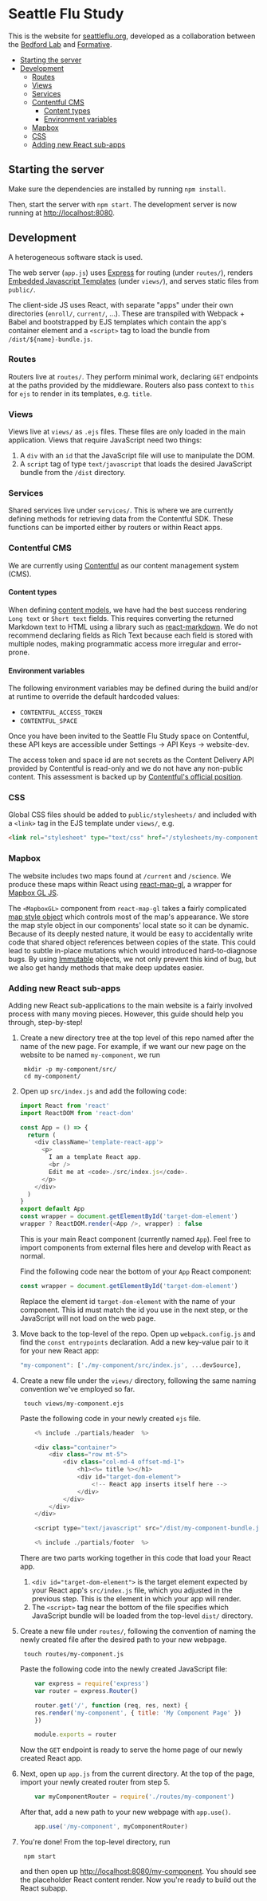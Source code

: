 # Seattle Flu Study

This is the website for [seattleflu.org](https://seattleflu.org), developed as a collaboration between the [Bedford Lab](https://bedford.io) and [Formative](https://formativeco.com).

- [Starting the server](#starting-the-server)
- [Development](#development)
  - [Routes](#routes)
  - [Views](#views)
  - [Services](#services)
  - [Contentful CMS](#contentful-cms)
    - [Content types](#content-types)
    - [Environment variables](#environment-variables)
  - [Mapbox](#mapbox)
  - [CSS](#css)
  - [Adding new React sub-apps](#adding-new-react-sub-apps)



## Starting the server

Make sure the dependencies are installed by running `npm install`.

Then, start the server with `npm start`.
The development server is now running at <http://localhost:8080>.


## Development

A heterogeneous software stack is used.

The web server (`app.js`) uses [Express](https://expressjs.com) for routing (under `routes/`), renders [Embedded Javascript Templates](https://ejs.co) (under `views/`), and serves static files from `public/`.

The client-side JS uses React, with separate "apps" under their own directories (`enroll/`, `current/`, …).
These are transpiled with Webpack + Babel and bootstrapped by EJS templates which contain the app's container element and a `<script>` tag to load the bundle from `/dist/${name}-bundle.js`.


### Routes

Routers live at `routes/`.
They perform minimal work, declaring `GET` endpoints at the paths provided by the middleware.
Routers also pass context to `this` for `ejs` to render in its templates, e.g. `title`.


### Views

Views live at `views/` as `.ejs` files.
These files are only loaded in the main application.
Views that require JavaScript need two things:
1. A `div` with an `id` that the JavaScript file will use to manipulate the DOM.
2. A `script` tag of type `text/javascript` that loads the desired JavaScript bundle from the `/dist` directory.


### Services

Shared services live under `services/`.
This is where we are currently defining methods for retrieving data from the Contentful SDK.
These functions can be imported either by routers or within React apps.


### Contentful CMS

We are currently using [Contentful](https://contentful.com) as our content management system (CMS).


#### Content types

When defining [content models](https://www.contentful.com/developers/docs/concepts/data-model/), we have had the best success rendering `Long text` or `Short text` fields.
This requires converting the returned Markdown text to HTML using a library such as [react-markdown](https://github.com/rexxars/react-markdown).
We do not recommend declaring fields as Rich Text because each field is stored with multiple nodes, making programmatic access more irregular and error-prone.


#### Environment variables

The following environment variables may be defined during the build and/or at runtime to override the default hardcoded values:
* `CONTENTFUL_ACCESS_TOKEN`
* `CONTENTFUL_SPACE`

Once you have been invited to the Seattle Flu Study space on Contentful, these API keys are accessible under Settings → API Keys → website-dev.

The access token and space id are not secrets as the Content Delivery API provided by Contentful is read-only and we do not have any non-public content.
This assessment is backed up by [Contentful's official position](https://www.contentfulcommunity.com/t/should-i-keep-access-tokens-secret/457/3).


### CSS

Global CSS files should be added to `public/stylesheets/` and included with a `<link>` tag in the EJS template under `views/`, e.g.

```html
<link rel="stylesheet" type="text/css" href="/stylesheets/my-component.css">
```


### Mapbox

The website includes two maps found at `/current` and `/science`.
We produce these maps within React using [react-map-gl](https://uber.github.io/react-map-gl/), a wrapper for [Mapbox GL JS](https://docs.mapbox.com/mapbox-gl-js/api/).

The `<MapboxGL>` component from `react-map-gl` takes a fairly complicated [map style object](https://docs.mapbox.com/mapbox-gl-js/style-spec/) which controls most of the map's appearance.
We store the map style object in our components' local state so it can be dynamic.
Because of its deeply nested nature, it would be easy to accidentally write code that shared object references between copies of the state.
This could lead to subtle in-place mutations which would introduced hard-to-diagnose bugs.
By using [Immutable](https://immutable-js.github.io/immutable-js/docs/#/) objects, we not only prevent this kind of bug, but we also get handy methods that make deep updates easier.


### Adding new React sub-apps

Adding new React sub-applications to the main website is a fairly involved process with many moving pieces. However, this guide should help you through, step-by-step!
1. Create a new directory tree at the top level of this repo named after the name of the new page.
   For example, if we want our new page on the website to be named `my-component`, we run

        mkdir -p my-component/src/
        cd my-component/

2. Open up `src/index.js` and add the following code:

    ```js
    import React from 'react'
    import ReactDOM from 'react-dom'
 
    const App = () => {
      return (
        <div className='template-react-app'>
          <p>
            I am a template React app.
            <br />
            Edit me at <code>./src/index.js</code>.
          </p>
        </div>
      )
    }
    export default App
    const wrapper = document.getElementById('target-dom-element')
    wrapper ? ReactDOM.render(<App />, wrapper) : false
    ```

   This is your main React component (currently named `App`).
   Feel free to import components from external files here and develop with React as normal.

   Find the following code near the bottom of your `App` React component:

    ```js
    const wrapper = document.getElementById('target-dom-element')
    ```

   Replace the element id `target-dom-element` with the name of your component.
   This id must match the id you use in the next step, or the JavaScript will not load on the web page.

3. Move back to the top-level of the repo.
   Open up `webpack.config.js` and find the `const entrypoints` declaration.
   Add a new key-value pair to it for your new React app:

    ```js
    "my-component": ['./my-component/src/index.js', ...devSource],
    ```

4. Create a new file under the `views/` directory, following the same naming convention we've employed so far.

        touch views/my-component.ejs

    Paste the following code in your newly created `ejs` file.

    ```js
        <% include ./partials/header  %>

        <div class="container">
            <div class="row mt-5">
                <div class="col-md-4 offset-md-1">
                    <h1><%= title %></h1>
                    <div id="target-dom-element">
                        <!-- React app inserts itself here -->
                    </div>
                </div>
            </div>
        </div>

        <script type="text/javascript" src="/dist/my-component-bundle.js"></script>

        <% include ./partials/footer  %>
    ```

    There are two parts working together in this code that load your React app.
    1. `<div id="target-dom-element">` is the target element expected by your React app's `src/index.js` file, which you adjusted in the previous step. This is the element in which your app will render.
    2. The `<script>` tag near the bottom of the file specifies which JavaScript bundle will be loaded from the top-level `dist/` directory.

5. Create a new file under `routes/`, following the convention of naming the newly created file after the desired path to your new webpage.

        touch routes/my-component.js

    Paste the following code into the newly created JavaScript file:

    ```js
        var express = require('express')
        var router = express.Router()

        router.get('/', function (req, res, next) {
        res.render('my-component', { title: 'My Component Page' })
        })

        module.exports = router
    ```

    Now the `GET` endpoint is ready to serve the home page of our newly created React app.

6. Next, open up `app.js` from the current directory.
   At the top of the page, import your newly created router from step 5.

    ```js
        var myComponentRouter = require('./routes/my-component')
    ```

   After that, add a new path to your new webpage with `app.use()`.

    ```js
        app.use('/my-component', myComponentRouter)
    ```

7. You're done! From the top-level directory, run

        npm start

   and then open up <http://localhost:8080/my-component>.
   You should see the placeholder React content render.
   Now you're ready to build out the React subapp.
